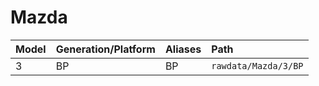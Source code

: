 # Mazda

| Model | Generation/Platform | Aliases | Path |
|:----- |:--------------------|:------- |:---- |
| 3 | BP | BP | `rawdata/Mazda/3/BP` |
